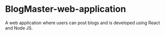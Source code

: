 # BlogMaster-web-application
A web application where users can post blogs and is developed using React and Node JS.
